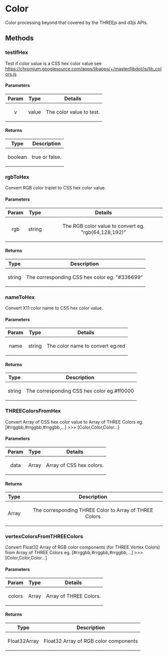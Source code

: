 



# Color











Color processing beyond that covered by the THREEjs and d3js APIs.







  




## Methods
### testIfHex
Test if color value is a CSS hex color value
see https://chromium.googlesource.com/apps/libapps/+/master/libdot/js/lib_colors.js


#### Parameters

| Param | Type | Details |
| :--: | :--: | :--: |
| v | value | <p>The color value to test.</p>  |




#### Returns</h4>

| Type | Description |
| :--: | :--: |
| boolean | <p>true or false.</p>  |




### rgbToHex
Convert RGB color triplet to CSS hex color value.


#### Parameters

| Param | Type | Details |
| :--: | :--: | :--: |
| rgb | string | <p>The RGB color value to convert eg. &quot;rgb(64,128,192)&quot;</p>  |




#### Returns</h4>

| Type | Description |
| :--: | :--: |
| string | <p>The corresponding CSS hex color eg. &quot;#336699&quot;</p>  |




### nameToHex
Convert X11 color name to CSS hex color value.


#### Parameters

| Param | Type | Details |
| :--: | :--: | :--: |
| name | string | <p>The color name to convert eg.red</p>  |




#### Returns</h4>

| Type | Description |
| :--: | :--: |
| string | <p>The corresponding CSS hex color eg.#ff0000</p>  |




### THREEColorsFromHex
Convert Array of CSS hex color value to Array of THREE Colors
eg. [#rrggbb,#rrggbb,#rrggbb,...] >>> [Color,Color,Color...]


#### Parameters

| Param | Type | Details |
| :--: | :--: | :--: |
| data | Array | <p>Array of CSS hex colors.</p>  |




#### Returns</h4>

| Type | Description |
| :--: | :--: |
| Array | <p>The corresponding THREE Color to Array of THREE Colors</p>  |




### vertexColorsFromTHREEColors
Convert Float32 Array of RGB color components (for THREE Vertex Colors) from Array of THREE Colors
eg. [#rrggbb,#rrggbb,#rrggbb,...] >>> [Color,Color,Color...]


#### Parameters

| Param | Type | Details |
| :--: | :--: | :--: |
| colors | Array | <p>Array of THREE Colors.</p>  |




#### Returns</h4>

| Type | Description |
| :--: | :--: |
| Float32Array | <p>Float32 Array of RGB color components</p>  |










